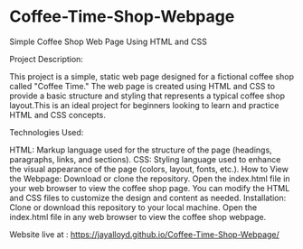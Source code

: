 # Coffee-Time-Shop-Webpage

 Simple Coffee Shop Web Page Using HTML and CSS
 
Project Description:

This project is a simple, static web page designed for a fictional coffee shop called "Coffee Time." The web page is created using HTML and CSS to provide a basic structure and styling that represents a typical coffee shop layout.This is an ideal project for beginners looking to learn and practice HTML and CSS concepts. 
 
Technologies Used:

HTML: Markup language used for the structure of the page (headings, paragraphs, links, and sections).
CSS: Styling language used to enhance the visual appearance of the page (colors, layout, fonts, etc.).
How to View the Webpage:
Download or clone the repository.
Open the index.html file in your web browser to view the coffee shop page.
You can modify the HTML and CSS files to customize the design and content as needed.
Installation:
Clone or download this repository to your local machine.
Open the index.html file in any web browser to view the coffee shop webpage.

Website live at : https://jayalloyd.github.io/Coffee-Time-Shop-Webpage/
